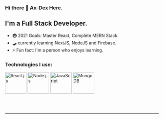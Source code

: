 ### Hi there 👋 Ax-Dex Here.

## I'm a Full Stack Developer.

- 🚇 2021 Goals: Master React, Complete MERN Stack. 
- 🛹 currently learning NextJS, NodeJS and Firebase.
- ⚡ Fun fact: I'm a person who enjoys learning.


### Technologies I use:

 <img src='https://github.com/Ax-dex/Ax-dex/blob/main/Icons/react.svg' alt='React.js' width='70' />  <img src='https://github.com/Ax-dex/Ax-dex/blob/main/Icons/nodejs.svg' alt='Node.js' width='70' />  <img src='https://github.com/Ax-dex/Ax-dex/blob/main/Icons/javascript.svg' alt='JavaScript' width='70' />  <img src='https://github.com/Ax-dex/Ax-dex/blob/main/Icons/mongodb.svg' alt='MongoDB' width='70' />


<br />
<br />

---
